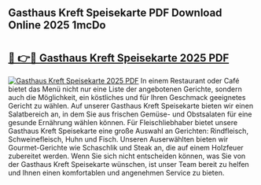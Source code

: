 ## Gasthaus Kreft Speisekarte PDF Download Online 2025 1mcDo

# <h2><a href="http://gcb6jx9.nevu.top/?p=Gasthaus+Kreft+Speisekarte">🔗 👉🔴 Gasthaus Kreft Speisekarte 2025 PDF</a></h2>

[![Gasthaus Kreft Speisekarte 2025 PDF](https://i.imgur.com/dBaPXMq.png)](http://gcb6jx9.nevu.top/?p=Gasthaus+Kreft+Speisekarte)
In einem Restaurant oder Café bietet das Menü nicht nur eine Liste der angebotenen Gerichte, sondern auch die Möglichkeit, ein köstliches und für Ihren Geschmack geeignetes Gericht zu wählen. Auf unserer Gasthaus Kreft Speisekarte bieten wir einen Salatbereich an, in dem Sie aus frischen Gemüse- und Obstsalaten für eine gesunde Ernährung wählen können. Für Fleischliebhaber bietet unsere Gasthaus Kreft Speisekarte eine große Auswahl an Gerichten: Rindfleisch, Schweinefleisch, Huhn und Fisch. Unseren Auserwählten bieten wir Gourmet-Gerichte wie Schaschlik und Steak an, die auf einem Holzfeuer zubereitet werden. Wenn Sie sich nicht entscheiden können, was Sie von der Gasthaus Kreft Speisekarte wünschen, ist unser Team bereit zu helfen und Ihnen einen komfortablen und angenehmen Service zu bieten.
